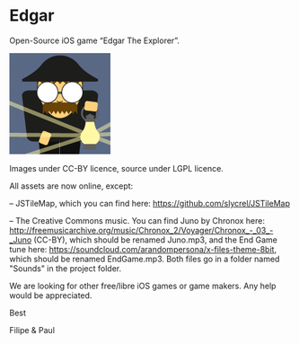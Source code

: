 # Edgar

Open-Source iOS game “Edgar The Explorer”.

![iOS icon](/Media.xcassets/AppIcon.appiconset/icon-01%403x.png?raw=true "Edgar The Explorer App Icon")

Images under CC-BY licence, source under LGPL licence.

All assets are now online, except:

– JSTileMap, which you can find here: https://github.com/slycrel/JSTileMap

– The Creative Commons music. You can find Juno by Chronox here: http://freemusicarchive.org/music/Chronox_2/Voyager/Chronox_-_03_-_Juno (CC-BY), which should be renamed Juno.mp3, and the End Game tune here: https://soundcloud.com/arandompersona/x-files-theme-8bit, which should be renamed EndGame.mp3. Both files go in a folder named "Sounds" in the project folder.

We are looking for other free/libre iOS games or game makers. Any help would be appreciated.

Best

Filipe & Paul
